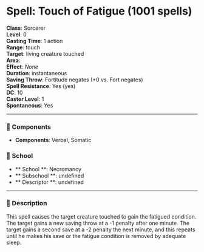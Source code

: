 
# Spell: Touch of Fatigue (1001 spells)
**Class**: Sorcerer  
**Level**: 0  
**Casting Time**: 1 action  
**Range**: touch  
**Target**: living creature touched  
**Area**:   
**Effect**: _None_  
**Duration**: instantaneous  
**Saving Throw**: Fortitude negates (+0 vs. Fort negates)  
**Spell Resistance**: Yes (yes)  
**DC**: 10  
**Caster Level**: 1  
**Spontaneous**: Yes

---

### 🔮 Components
- **Components**: Verbal, Somatic

### 🏫 School
- ** School **: Necromancy
- ** Subschool **: undefined
- ** Descriptor **: undefined
---

### 📜 Description
This spell causes the target creature touched to gain the fatigued condition. The target gains a new saving throw at a -1 penalty after one minute. The target gains a second save at a -2 penalty the next minute, and this repeats until he makes his save or the fatigue condition is removed by adequate sleep.
